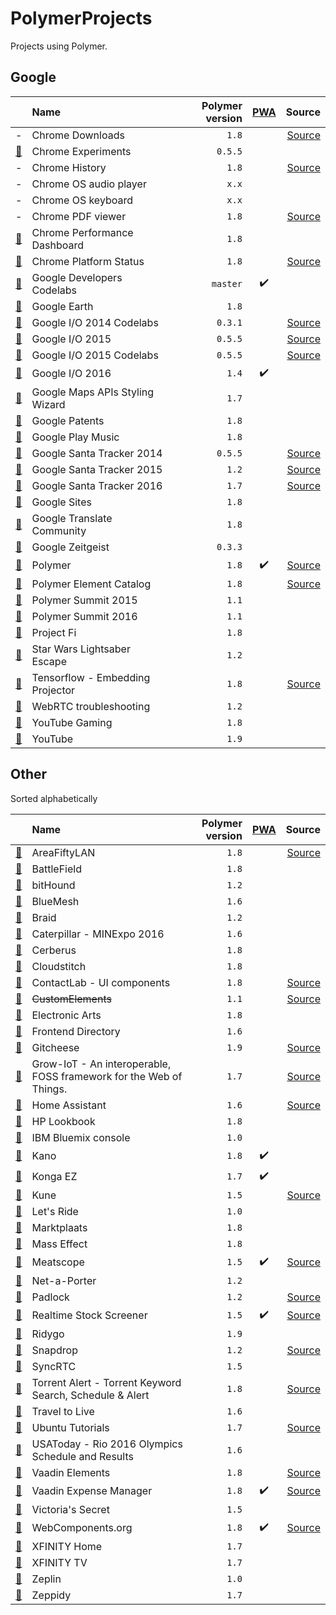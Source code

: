 # PolymerProjects

Projects using Polymer.

## Google

|     | Name | Polymer version | [PWA](https://developers.google.com/web/progressive-web-apps/ "Progressive Web App") | Source |
| :-: | :--- | --------------: | :-: | -----: |
| - | Chrome Downloads | `1.8` | | [Source](https://cs.chromium.org/chromium/src/chrome/browser/resources/md_downloads/)|
| [:link:](https://www.chromeexperiments.com) | Chrome Experiments | `0.5.5` | | |
| - | Chrome History | `1.8` | | [Source](https://cs.chromium.org/chromium/src/chrome/browser/resources/md_history/)|
| - | Chrome OS audio player | `x.x` | | |
| - | Chrome OS keyboard | `x.x` | | |
| - | Chrome PDF viewer | `1.8` | | [Source](https://chromium.googlesource.com/chromium/src/+/master/chrome/browser/resources/pdf) |
| [:link:](https://chromeperf.appspot.com) | Chrome Performance Dashboard | `1.8` | | |
| [:link:](https://www.chromestatus.com) | Chrome Platform Status | `1.8` | | [Source](https://github.com/GoogleChrome/chromium-dashboard) |
| [:link:](https://codelabs.developers.google.com) | Google Developers Codelabs | `master` | :heavy_check_mark: | |
| [:link:](https://earth.google.com/web/) | Google Earth | `1.8` | | |
| [:link:](https://io2014codelabs.appspot.com) | Google I/O 2014 Codelabs | `0.3.1` | | [Source](https://github.com/googlesamples/io2014-codelabs) |
| [:link:](https://events.google.com/io2015) | Google I/O 2015 | `0.5.5` | | [Source](https://github.com/GoogleChrome/ioweb2015) |
| [:link:](https://io2015codelabs.appspot.com) | Google I/O 2015 Codelabs | `0.5.5` | | [Source](https://github.com/googlesamples/io2015-codelabs) |
| [:link:](https://events.google.com/io2016) | Google I/O 2016 | `1.4` | :heavy_check_mark: |
| [:link:](https://mapstyle.withgoogle.com) | Google Maps APIs Styling Wizard | `1.7` | | |
| [:link:](https://patents.google.com) | Google Patents | `1.8` | | |
| [:link:](https://play.google.com/music) | Google Play Music | `1.8` | | |
| [:link:](https://santatracker.google.com) | Google Santa Tracker 2014 | `0.5.5` | | [Source](https://github.com/google/santa-tracker-web) |
| [:link:](https://santatracker.google.com) | Google Santa Tracker 2015 | `1.2` | | [Source](https://github.com/google/santa-tracker-web) |
| [:link:](https://santatracker.google.com) | Google Santa Tracker 2016 | `1.7` | | [Source](https://github.com/google/santa-tracker-web) |
| [:link:](https://sites.google.com/new) | Google Sites | `1.8` | | |
| [:link:](https://translate.google.com/community) | Google Translate Community | `1.8` | | |
| [:link:](https://zeitgeist-globe.appspot.com) | Google Zeitgeist | `0.3.3` | | |
| [:link:](https://www.polymer-project.org) | Polymer | `1.8` | :heavy_check_mark: | [Source](https://github.com/Polymer/docs) |
| [:link:](https://elements.polymer-project.org) | Polymer Element Catalog | `1.8` | | [Source](https://github.com/Polymer/polymer-element-catalog) |
| [:link:](https://www.polymer-project.org/summit-2015) | Polymer Summit 2015 | `1.1` | | |
| [:link:](https://www.polymer-project.org/summit) | Polymer Summit 2016 | `1.1` | | |
| [:link:](https://fi.google.com) | Project Fi | `1.8` | | |
| [:link:](https://lightsaber.withgoogle.com) | Star Wars Lightsaber Escape | `1.2` | | |
| [:link:](http://projector.tensorflow.org) | Tensorflow - Embedding Projector | `1.8` | | [Source](https://github.com/tensorflow/tensorflow/tree/master/tensorflow/tensorboard) |
| [:link:](https://test.webrtc.org) | WebRTC troubleshooting | `1.2` | | |
| [:link:](https://gaming.youtube.com) | YouTube Gaming | `1.8` | | |
| [:link:](https://www.youtube.com) | YouTube | `1.9` | | |

## Other

Sorted alphabetically

|     | Name | Polymer version | [PWA](https://developers.google.com/web/progressive-web-apps/ "Progressive Web App") | Source |
| :-: | :--- | --------------: | :-: | -----: |
| [:link:](https://areafiftylan.nl) | AreaFiftyLAN | `1.8` | | [Source](https://github.com/AreaFiftyLAN/lancie-frontend) |
| [:link:](https://www.battlefield.com) | BattleField | `1.8` | | |
| [:link:](https://www.bithound.io) | bitHound | `1.2` | | |
| [:link:](https://bluemesh.com) | BlueMesh | `1.6` | | |
| [:link:](https://braid.io) | Braid | `1.2` | | |
| [:link:](https://www.catminingexperience.com) | Caterpillar - MINExpo 2016 | `1.6` | | |
| [:link:](https://www.cerberusapp.com) | Cerberus | `1.8` | | |
| [:link:](https://www.cloudstitch.com) | Cloudstitch | `1.8` | | |
| [:link:](https://ux.contactlab.com) | ContactLab - UI components | `1.8` | | [Source](https://github.com/contactlab/contactlab-ui-components) |
| [:link:](https://customelements.io) | ~~CustomElements~~ | `1.1` | | [Source](https://github.com/customelements/www) |
| [:link:](https://www.ea.com) | Electronic Arts | `1.8` | | |
| [:link:](https://frontend.directory) | Frontend Directory | `1.6` | | |
| [:link:](https://gitcheese.com) | Gitcheese | `1.9` | | [Source](https://github.com/gitcheese/gitcheese.ui) |
| [:link:](http://commongarden.org) | Grow-IoT - An interoperable, FOSS framework for the Web of Things. | `1.7` | | [Source](https://github.com/CommonGarden/Grow-IoT/) |
| [:link:](https://home-assistant.io/demo) | Home Assistant | `1.6` | | [Source](https://github.com/home-assistant/home-assistant-polymer) |
| [:link:](https://lookbook.hp.com/us/en/) | HP Lookbook | `1.8` | | |
| [:link:](https://console.ng.bluemix.net) | IBM Bluemix console | `1.0` | | |
| [:link:](https://apps.kano.me) | Kano | `1.8` | :heavy_check_mark: | |
| [:link:](https://kongax.konga.com) | Konga EZ | `1.7` | :heavy_check_mark: | |
| [:link:](https://kune.cc) | Kune | `1.5` | | [Source](https://github.com/comunes/kune) |
| [:link:](https://www.letsride.com.au) | Let's Ride | `1.0` | | |
| [:link:](https://www.marktplaats.nl) | Marktplaats | `1.8` | | |
| [:link:](https://www.masseffect.com) | Mass Effect | `1.8` | | |
| [:link:](https://meatscope.camera) | Meatscope | `1.5` | :heavy_check_mark: | [Source](https://github.com/cdata/meat-scope) |
| [:link:](https://www.net-a-porter.com) | Net-a-Porter | `1.2` | | |
| [:link:](https://padlock.io) | Padlock | `1.2` | | [Source](https://github.com/maklesoft/padlock) |
| [:link:](https://realtimestockscreener.com) | Realtime Stock Screener | `1.5` | :heavy_check_mark: | [Source](https://github.com/anandanand84/pwa-competition/) |
| [:link:](https://www.ridygo.fr/) | Ridygo | `1.9` | | |
| [:link:](https://snapdrop.net) | Snapdrop | `1.2` | | [Source](https://github.com/RobinLinus/snapdrop) |
| [:link:](https://www.syncrtc.com) | SyncRTC | `1.5` | | |
| [:link:](https://ww8.herokuapp.com) | Torrent Alert - Torrent Keyword Search, Schedule & Alert | `1.8` | | [Source](https://github.com/vcompile/Torrent-Alert) |
| [:link:](https://travelto.live) | Travel to Live | `1.6` | | |
| [:link:](https://tutorials.ubuntu.com) | Ubuntu Tutorials | `1.7` | | [Source](https://github.com/ubuntudesign/tutorials.ubuntu.com) |
| [:link:](https://rio16.usatoday.com/olympics-rio-2016/schedule-results) | USAToday - Rio 2016 Olympics Schedule and Results | `1.6` | | |
| [:link:](https://vaadin.com/elements) | Vaadin Elements | `1.8` | | [Source](https://github.com/vaadin) |
| [:link:](https://demo.vaadin.com/expense-manager/) | Vaadin Expense Manager | `1.8` | :heavy_check_mark: | [Source](https://github.com/vaadin/expense-manager-demo) |
| [:link:](https://www.victoriassecret.com) | Victoria's Secret | `1.5` | | |
| [:link:](https://webcomponents.org) | WebComponents.org | `1.8` | :heavy_check_mark: | [Source](https://github.com/webcomponents/webcomponents.org) |
| [:link:](https://home.xfinity.com) | XFINITY Home | `1.7` | | |
| [:link:](https://tv.xfinity.com) | XFINITY TV | `1.7` | | |
| [:link:](https://zeplin.io) | Zeplin | `1.0` | | |
| [:link:](https://zeppidy.com) | Zeppidy | `1.7` | | |
